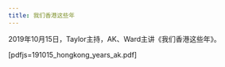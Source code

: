 ```yaml
---
title: 我们香港这些年
---
```


2019年10月15日，Taylor主持，AK、Ward主讲《我们香港这些年》。

[pdfjs=191015_hongkong_years_ak.pdf]
